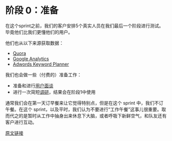 # 阶段 0：准备

在这个sprint之前，我们的客户安排5个真实人员在我们最后一个阶段进行测试。毕竟他们比我们更懂他们的用户。

他们也从以下来源获取数据：

- [Quora](http://quora.com/)
- [Google Analytics](http://analytics.google.com/)
- [Adwords Keyword Planner](https://adwords.google.com/ko/KeywordPlanner/Home)

我们也会做一些（付费的）准备工作：

- 准备和进行[用户面谈](http://www.nngroup.com/articles/interviewing-users/)
- 进行一次简短[调研](http://www.google.com/insights/consumersurveys/use_cases)，结果会在阶段1中使用

通常我们会在第一天订早餐来让它觉得特别点，但是在这个 sprint 中，我们不订午餐。在这个 sprint，以及平时，我们认为不要进行“工作午餐”这事儿很重要。取而代之的是暂时从工作中抽身出来休息下大脑，或者呼吸下新鲜空气，和队友还有客户进行互动。

[原文链接](https://thoughtbot.com/playbook/product-design-sprint/phase-0-prepare)

